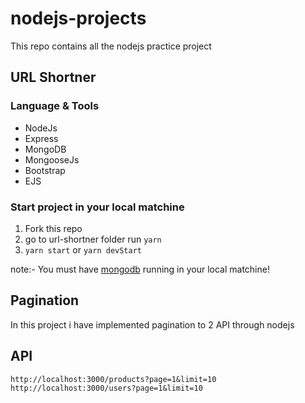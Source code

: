 # nodejs-projects

This repo contains all the nodejs practice project

## **URL Shortner**

### Language & Tools

<ul>
<li>NodeJs</li>
<li>Express</li>
<li>MongoDB</li>
<li>MongooseJs</li>
<li>Bootstrap</li>
<li>EJS</li>
</ul>

### Start project in your local matchine

1. Fork this repo
2. go to url-shortner folder run `yarn`
3. `yarn start` or `yarn devStart`

note:- You must have [mongodb](https://www.mongodb.com/docs/guides/server/install/) running in your local matchine!

## **Pagination**

In this project i have implemented pagination to 2 API through nodejs

## **API**

`http://localhost:3000/products?page=1&limit=10`
`http://localhost:3000/users?page=1&limit=10`
